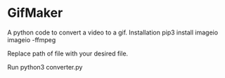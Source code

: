 # GifMaker
A python code to convert a video to a gif.
Installation
pip3 install imageio imageio -ffmpeg

Replace path of file with your desired file.

Run
python3 converter.py
